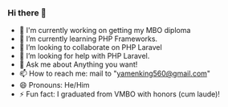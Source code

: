 ### Hi there 👋

- 🔭 I'm currently working on getting my MBO diploma
- 🌱 I’m currently learning PHP Frameworks.
- 👯 I’m looking to collaborate on PHP Laravel
- 🤔 I’m looking for help with PHP Laravel. 
- 💬 Ask me about Anything you want!
- 📫 How to reach me: mail to "yamenking560@gmail.com"
- 😄 Pronouns: He/Him
- ⚡ Fun fact: I graduated from VMBO with honors (cum laude)! 
